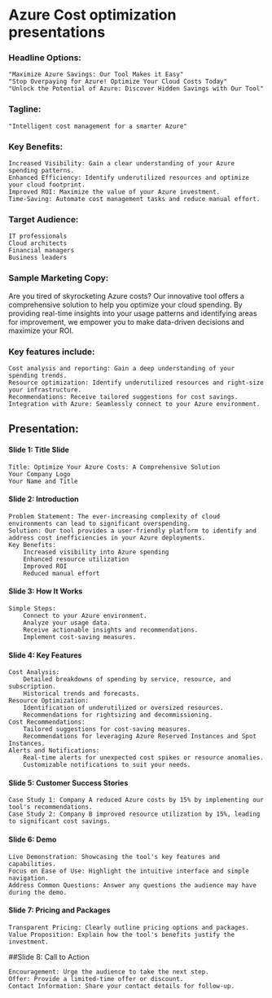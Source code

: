 # Azure Cost optimization presentations


### Headline Options:

    "Maximize Azure Savings: Our Tool Makes it Easy"
    "Stop Overpaying for Azure! Optimize Your Cloud Costs Today"
    "Unlock the Potential of Azure: Discover Hidden Savings with Our Tool"

### Tagline:

    "Intelligent cost management for a smarter Azure"

### Key Benefits:

    Increased Visibility: Gain a clear understanding of your Azure spending patterns.
    Enhanced Efficiency: Identify underutilized resources and optimize your cloud footprint.
    Improved ROI: Maximize the value of your Azure investment.
    Time-Saving: Automate cost management tasks and reduce manual effort.

### Target Audience:

    IT professionals
    Cloud architects
    Financial managers
    Business leaders

### Sample Marketing Copy:

Are you tired of skyrocketing Azure costs? Our innovative tool offers a comprehensive solution to help you optimize your cloud spending. By providing real-time insights into your usage patterns and identifying areas for improvement, we empower you to make data-driven decisions and maximize your ROI.

### Key features include:

    Cost analysis and reporting: Gain a deep understanding of your spending trends.
    Resource optimization: Identify underutilized resources and right-size your infrastructure.
    Recommendations: Receive tailored suggestions for cost savings.
    Integration with Azure: Seamlessly connect to your Azure environment.

## Presentation:

#### Slide 1: Title Slide

    Title: Optimize Your Azure Costs: A Comprehensive Solution
    Your Company Logo
    Your Name and Title

#### Slide 2: Introduction

    Problem Statement: The ever-increasing complexity of cloud environments can lead to significant overspending.
    Solution: Our tool provides a user-friendly platform to identify and address cost inefficiencies in your Azure deployments.
    Key Benefits:
        Increased visibility into Azure spending
        Enhanced resource utilization
        Improved ROI
        Reduced manual effort

#### Slide 3: How It Works

    Simple Steps:
        Connect to your Azure environment.
        Analyze your usage data.
        Receive actionable insights and recommendations.
        Implement cost-saving measures.

#### Slide 4: Key Features

    Cost Analysis:
        Detailed breakdowns of spending by service, resource, and subscription.
        Historical trends and forecasts.
    Resource Optimization:
        Identification of underutilized or oversized resources.
        Recommendations for rightsizing and decommissioning.
    Cost Recommendations:
        Tailored suggestions for cost-saving measures.
        Recommendations for leveraging Azure Reserved Instances and Spot Instances.
    Alerts and Notifications:
        Real-time alerts for unexpected cost spikes or resource anomalies.
        Customizable notifications to suit your needs.

#### Slide 5: Customer Success Stories

    Case Study 1: Company A reduced Azure costs by 15% by implementing our tool's recommendations.
    Case Study 2: Company B improved resource utilization by 15%, leading to significant cost savings.

#### Slide 6: Demo

    Live Demonstration: Showcasing the tool's key features and capabilities.
    Focus on Ease of Use: Highlight the intuitive interface and simple navigation.
    Address Common Questions: Answer any questions the audience may have during the demo.

#### Slide 7: Pricing and Packages

    Transparent Pricing: Clearly outline pricing options and packages.
    Value Proposition: Explain how the tool's benefits justify the investment.

##Slide 8: Call to Action

    Encouragement: Urge the audience to take the next step.
    Offer: Provide a limited-time offer or discount.
    Contact Information: Share your contact details for follow-up.
